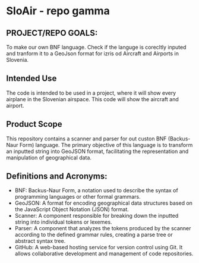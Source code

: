 # SloAir - repo gamma
## PROJECT/REPO GOALS:
To make our own BNF language.
Check if the languge is corecltly inputed and tranform it to a GeoJson format for izris od Aircraft and Airports in Slovenia.
## Intended Use
The code is intended to be used in a project, where it will show every airplane in the Slovenian airspace. This code will show the aircraft and airport.
## Product Scope
This repository contains a scanner and parser for out custon BNF (Backus-Naur Form) language. The primary objective of this language is to transform an inputted string into GeoJSON format, facilitating the representation and manipulation of geographical data.
## Definitions and Acronyms:
- BNF: Backus-Naur Form, a notation used to describe the syntax of programming languages or other formal grammars.
- GeoJSON: A format for encoding geographical data structures based on the JavaScript Object Notation (JSON) format.
- Scanner: A component responsible for breaking down the inputted string into individual tokens or lexemes.
- Parser: A component that analyzes the tokens produced by the scanner according to the defined grammar rules, creating a parse tree or abstract syntax tree.
- GitHub: A web-based hosting service for version control using Git. It allows collaborative development and management of code repositories.
